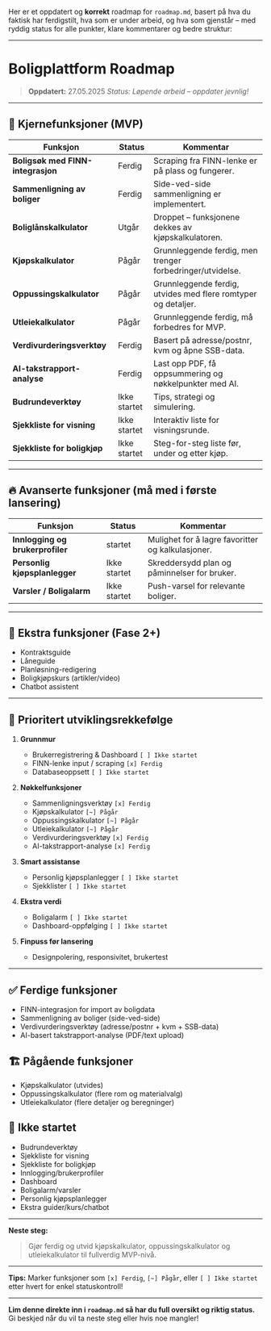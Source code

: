 Her er et oppdatert og **korrekt** roadmap for `roadmap.md`, basert på hva du faktisk har ferdigstilt, hva som er under arbeid, og hva som gjenstår – med ryddig status for alle punkter, klare kommentarer og bedre struktur:

---

# Boligplattform Roadmap

> **Oppdatert:** 27.05.2025
> *Status: Løpende arbeid – oppdater jevnlig!*

---

## 🚀 Kjernefunksjoner (MVP)

| Funksjon                          | Status       | Kommentar                                                     |
| --------------------------------- | ------------ | ------------------------------------------------------------- |
| **Boligsøk med FINN-integrasjon** | Ferdig       | Scraping fra FINN-lenke er på plass og fungerer.              |
| **Sammenligning av boliger**      | Ferdig       | Side-ved-side sammenligning er implementert.                  |
| **Boliglånskalkulator**           | Utgår        | Droppet – funksjonene dekkes av kjøpskalkulatoren.            |
| **Kjøpskalkulator**               | Pågår        | Grunnleggende ferdig, men trenger forbedringer/utvidelse.     |
| **Oppussingskalkulator**          | Pågår        | Grunnleggende ferdig, utvides med flere romtyper og detaljer. |
| **Utleiekalkulator**              | Pågår        | Grunnleggende ferdig, må forbedres for MVP.                   |
| **Verdivurderingsverktøy**        | Ferdig       | Basert på adresse/postnr, kvm og åpne SSB-data.               |
| **AI-takstrapport-analyse**       | Ferdig       | Last opp PDF, få oppsummering og nøkkelpunkter med AI.        |
| **Budrundeverktøy**               | Ikke startet | Tips, strategi og simulering.                                 |
| **Sjekkliste for visning**        | Ikke startet | Interaktiv liste for visningsrunde.                           |
| **Sjekkliste for boligkjøp**      | Ikke startet | Steg-for-steg liste før, under og etter kjøp.                 |

---

## 🔥 Avanserte funksjoner (må med i første lansering)

| Funksjon                         | Status       | Kommentar                                         |
| -------------------------------- | ------------ | ------------------------------------------------- |
| **Innlogging og brukerprofiler** | startet | Mulighet for å lagre favoritter og kalkulasjoner. |
| **Personlig kjøpsplanlegger**    | Ikke startet | Skreddersydd plan og påminnelser for bruker.      |
| **Varsler / Boligalarm**         | Ikke startet | Push-varsel for relevante boliger.                |

---

## 🧩 Ekstra funksjoner (Fase 2+)

* Kontraktsguide
* Låneguide
* Planløsning-redigering
* Boligkjøpskurs (artikler/video)
* Chatbot assistent

---

## 🎯 **Prioritert utviklingsrekkefølge**

1. **Grunnmur**

   * Brukerregistrering & Dashboard `[ ] Ikke startet`
   * FINN-lenke input / scraping `[x] Ferdig`
   * Databaseoppsett `[ ] Ikke startet`
2. **Nøkkelfunksjoner**

   * Sammenligningsverktøy `[x] Ferdig`
   * Kjøpskalkulator `[~] Pågår`
   * Oppussingskalkulator `[~] Pågår`
   * Utleiekalkulator `[~] Pågår`
   * Verdivurderingsverktøy `[x] Ferdig`
   * AI-takstrapport-analyse `[x] Ferdig`
3. **Smart assistanse**

   * Personlig kjøpsplanlegger `[ ] Ikke startet`
   * Sjekklister `[ ] Ikke startet`
4. **Ekstra verdi**

   * Boligalarm `[ ] Ikke startet`
   * Dashboard-oppfølging `[ ] Ikke startet`
5. **Finpuss før lansering**

   * Designpolering, responsivitet, brukertest

---

## ✅ **Ferdige funksjoner**

* FINN-integrasjon for import av boligdata
* Sammenligning av boliger (side-ved-side)
* Verdivurderingsverktøy (adresse/postnr + kvm + SSB-data)
* AI-basert takstrapport-analyse (PDF/text upload)

## 🏗️ **Pågående funksjoner**

* Kjøpskalkulator (utvides)
* Oppussingskalkulator (flere rom og materialvalg)
* Utleiekalkulator (flere detaljer og beregninger)

## 🚩 **Ikke startet**

* Budrundeverktøy
* Sjekkliste for visning
* Sjekkliste for boligkjøp
* Innlogging/brukerprofiler
* Dashboard
* Boligalarm/varsler
* Personlig kjøpsplanlegger
* Ekstra guider/kurs/chatbot

---

**Neste steg:**

> Gjør ferdig og utvid kjøpskalkulator, oppussingskalkulator og utleiekalkulator til fullverdig MVP-nivå.

---

**Tips:**
Marker funksjoner som `[x] Ferdig`, `[~] Pågår`, eller `[ ] Ikke startet` etter hvert for enkel statuskontroll!

---

**Lim denne direkte inn i `roadmap.md` så har du full oversikt og riktig status.**
Gi beskjed når du vil ta neste steg eller hvis noe mangler!
